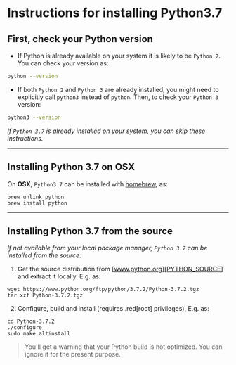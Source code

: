 # Instructions for installing Python3.7

## First, check your Python version

- If Python is already available on your system it is likely to
  be `Python 2`. You can check your version as:
```bash
python --version
```

- If both `Python 2` and `Python 3` are already installed, you might need to
  explicitly call `python3` instead of `python`. Then, to check your `Python 3`
  version:
```bash
python3 --version
```

_If `Python 3.7` is already installed on your system, you can
skip these instructions._

---

## Installing Python 3.7 on **OSX**

On **OSX**, `Python3.7` can be installed with [homebrew][HOMEBREW], as:
```
brew unlink python
brew install python
```

[HOMEBREW]: https://github.com/Homebrew

---

## Installing Python 3.7 from the source

_If not available from your local package manager, `Python 3.7` can be installed
from the source._

1. Get the source distribution from [www.python.org][PYTHON_SOURCE] and extract
   it locally. E.g. as:
  ```
  wget https://www.python.org/ftp/python/3.7.2/Python-3.7.2.tgz
  tar xzf Python-3.7.2.tgz
  ```

2. Configure, build and install (requires .red[root] privileges), E.g. as:
  ```
  cd Python-3.7.2
  ./configure
  sudo make altinstall
  ```
  > You'll get a warning that your Python build is not optimized. You can
  > ignore it for the present purpose.


[PYTHON_SOURCE]: https://www.python.org/ftp/python/3.7.2/Python-3.7.2.tgz
